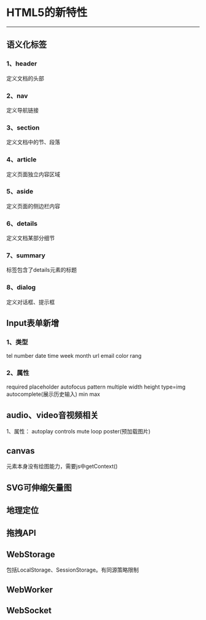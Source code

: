 # HTML5的新特性
***
## 语义化标签
### 1、header
定义文档的头部
### 2、nav
定义导航链接
### 3、section
定义文档中的节、段落
### 4、article
定义页面独立内容区域
### 5、aside
定义页面的侧边栏内容
### 6、details
定义文档某部分细节
### 7、summary
标签包含了details元素的标题
### 8、dialog
定义对话框、提示框
## Input表单新增
### 1、类型
tel number date time week month url email color rang
### 2、属性
required placeholder autofocus pattern multiple width height type=img autocomplete(展示历史输入) min max
## audio、video音视频相关
1、属性： autoplay controls mute loop poster(预加载图片)
## canvas
元素本身没有绘图能力，需要js中getContext()
## SVG可伸缩矢量图
## 地理定位
## 拖拽API
## WebStorage
包括LocalStorage、SessionStorage。有同源策略限制
## WebWorker
## WebSocket